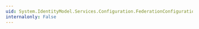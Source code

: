 ```yaml
---
uid: System.IdentityModel.Services.Configuration.FederationConfiguration.#ctor
internalonly: False
---
```

